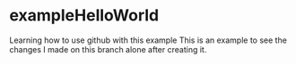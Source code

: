 # exampleHelloWorld
Learning how to use github with this example
This is an example to see the changes I made on this branch alone after creating it.
